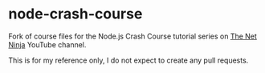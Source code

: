 # node-crash-course
Fork of course files for the Node.js Crash Course tutorial series on [The Net Ninja](https://github.com/iamshaunjp/node-crash-course) YouTube channel.

This is for my reference only, I do not expect to create any pull requests.

